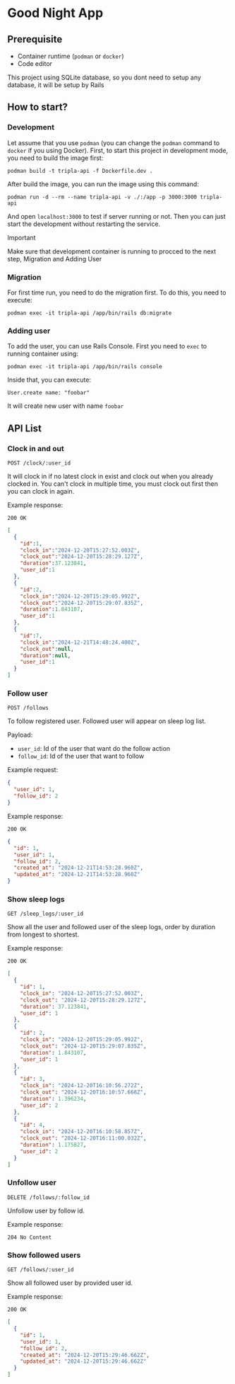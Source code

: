 # Good Night App

## Prerequisite

- Container runtime (`podman` or `docker`)
- Code editor

This project using SQLite database, so you dont need to setup any database, it will be setup by Rails

## How to start?

### Development

Let assume that you use `podman` (you can change the `podman` command to `docker` if you using Docker). First, to start this project in development mode, you need to build the image first:

```shell
podman build -t tripla-api -f Dockerfile.dev .
```

After build the image, you can run the image using this command:

```shell
podman run -d --rm --name tripla-api -v ./:/app -p 3000:3000 tripla-api
```

And open `localhost:3000` to test if server running or not. Then you can just start the development without restarting the service.

> [!IMPORTANT]  
> Make sure that development container is running to procced to the next step, Migration and Adding User

### Migration

For first time run, you need to do the migration first. To do this, you need to execute:

```shell
podman exec -it tripla-api /app/bin/rails db:migrate
```

### Adding user

To add the user, you can use Rails Console. First you need to `exec` to running container using:

```shell
podman exec -it tripla-api /app/bin/rails console
```

Inside that, you can execute:

```rails
User.create name: "foobar"
```

It will create new user with name `foobar`

## API List

### Clock in and out

`POST /clock/:user_id`

It will clock in if no latest clock in exist and clock out when you already clocked in.
You can't clock in multiple time, you must clock out first then you can clock in again.

Example response:

`200 OK`

```json
[
  {
    "id":1,
    "clock_in":"2024-12-20T15:27:52.003Z",
    "clock_out":"2024-12-20T15:28:29.127Z",
    "duration":37.123841,
    "user_id":1
  },
  {
    "id":2,
    "clock_in":"2024-12-20T15:29:05.992Z",
    "clock_out":"2024-12-20T15:29:07.835Z",
    "duration":1.843107,
    "user_id":1
  },
  {
    "id":7,
    "clock_in":"2024-12-21T14:48:24.400Z",
    "clock_out":null,
    "duration":null,
    "user_id":1
  }
]
```

### Follow user

`POST /follows`

To follow registered user. Followed user will appear on sleep log list.

Payload:

- `user_id`: Id of the user that want do the follow action
- `follow_id`: Id of the user that want to follow

Example request:

```json
{
  "user_id": 1,
  "follow_id": 2
}
```

Example response:

`200 OK`

```json
{
  "id": 1,
  "user_id": 1,
  "follow_id": 2,
  "created_at": "2024-12-21T14:53:28.960Z",
  "updated_at": "2024-12-21T14:53:28.960Z"
}
```

### Show sleep logs

`GET /sleep_logs/:user_id`

Show all the user and followed user of the sleep logs, order by duration from longest to shortest.

Example response:

`200 OK`

```json
[
  {
    "id": 1,
    "clock_in": "2024-12-20T15:27:52.003Z",
    "clock_out": "2024-12-20T15:28:29.127Z",
    "duration": 37.123841,
    "user_id": 1
  },
  {
    "id": 2,
    "clock_in": "2024-12-20T15:29:05.992Z",
    "clock_out": "2024-12-20T15:29:07.835Z",
    "duration": 1.843107,
    "user_id": 1
  },
  {
    "id": 3,
    "clock_in": "2024-12-20T16:10:56.272Z",
    "clock_out": "2024-12-20T16:10:57.668Z",
    "duration": 1.396234,
    "user_id": 2
  },
  {
    "id": 4,
    "clock_in": "2024-12-20T16:10:58.857Z",
    "clock_out": "2024-12-20T16:11:00.032Z",
    "duration": 1.175827,
    "user_id": 2
  }
]
```

### Unfollow user

`DELETE /follows/:follow_id`

Unfollow user by follow id.

Example response:

`204 No Content`

### Show followed users

`GET /follows/:user_id`

Show all followed user by provided user id.

Example response:

`200 OK`

```json
[
  {
    "id": 1,
    "user_id": 1,
    "follow_id": 2,
    "created_at": "2024-12-20T15:29:46.662Z",
    "updated_at": "2024-12-20T15:29:46.662Z"
  }
]
```
